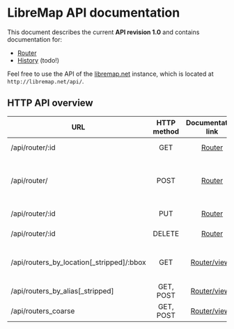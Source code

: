 # LibreMap API documentation

This document describes the current **API revision 1.0** and contains documentation for:
* [Router](doc-api-router.md)
* [History](#history) (todo!)


Feel free to use the API of the [libremap.net](http://libremap.net) instance, which is located at `http://libremap.net/api/`.

## HTTP API overview

| URL                  | HTTP method | Documentation link             | Description  | 
| -------------------- |:-----------:|:------------------------------:| ------------ |
| /api/router/:id      | GET         | [Router](doc-api-router.md)    | Get router doc with ID :id |
| /api/router/         | POST        | [Router](doc-api-router.md)    | Create new router doc with autogenerated ID |
| /api/router/:id      | PUT         | [Router](doc-api-router.md)    | Update router doc with ID :id |
| /api/router/:id      | DELETE      | [Router](doc-api-router.md)    | Delete router doc with ID :id |
| /api/routers_by_location[_stripped]/:bbox | GET | [Router/views](doc-api-router.md#views) | Get routers by geolocation bounding box :bbox |
| /api/routers_by_alias[_stripped]    | GET, POST | [Router/views](doc-api-router.md#views) | Get routers by alias |
| /api/routers_coarse  | GET, POST    | [Router/views](doc-api-router.md#views) | Get clusters of routers |
